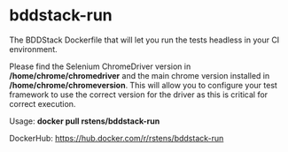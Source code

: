 # bddstack-run
The BDDStack Dockerfile that will let you run the tests headless in your CI environment.

Please find the Selenium ChromeDriver version in **/home/chrome/chromedriver** and the 
main chrome version installed in **/home/chrome/chromeversion**.
This will allow you to configure your test framework to use the correct version for the driver as this is critical for correct execution.

Usage: **docker pull rstens/bddstack-run**

DockerHub: https://hub.docker.com/r/rstens/bddstack-run
